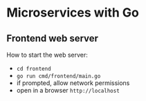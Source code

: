 # Microservices with Go

## Frontend web server
How to start the web server:
- `cd frontend`
- `go run cmd/frontend/main.go`
- if prompted, allow network permissions
- open in a browser `http://localhost`


